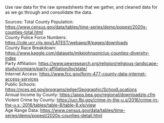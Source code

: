 Use raw data for the raw spreadsheets that we gather, and cleaned data for as we go through and consolidate the data.

Sources:
Total County Population: https://www.census.gov/data/tables/time-series/demo/popest/2020s-counties-total.html <br>
County Police Force Numbers: https://cde.ucr.cjis.gov/LATEST/webapp/#/pages/downloads <br>
County Race Breakdown: https://www.kaggle.com/datasets/mikejohnsonjr/us-counties-diversity-index <br>
Party Affiliation: https://www.pewresearch.org/religion/religious-landscape-study/compare/party-affiliation/by/state/ <br>
Internet Access: https://www.fcc.gov/form-477-county-data-internet-access-services <br>
Public Schools: https://nces.ed.gov/programs/edge/Geographic/SchoolLocations <br>
Annual Income by County: https://apps.bea.gov/regional/downloadzip.cfm <br>
Violent Crime by County: https://ucr.fbi.gov/crime-in-the-u.s/2016/crime-in-the-u.s.-2016/tables/table-8/table-8.xls/view <br>
Age Range Data: https://www.census.gov/data/tables/time-series/demo/popest/2020s-counties-detail.html <br>